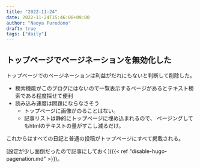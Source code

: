 ```yaml
---
title: "2022-11-24"
date: 2022-11-24T15:46:08+09:00
author: "Naoya Furudono"
draft: true
tags: ["daily"]
---
```


## トップページでページネーションを無効化した

トップページでのページネーションは利益がだれにもないと判断して削除した。

- 検索機能がこのブログにはないので一覧表示するページがあるとテキスト検索である程度探せて便利
- 読み込み速度は問題にならなさそう
    - トップページに画像がのることはない。
    - 記事リストは静的にトップページに埋め込まれるので、
      ページングしてもhtmlのテキストの量がすこし減るだけ。

これからはすべての日記と普通の投稿がトップページにすべて掲載される。

[設定が少し面倒だったので記事にしておく]({{< ref "disable-hugo-pagenation.md" >}})。
